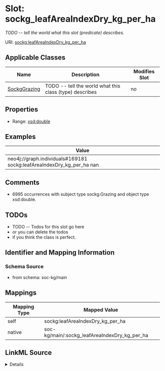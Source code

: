 

# Slot: sockg_leafAreaIndexDry_kg_per_ha


_TODO -- tell the world what this slot (predicate) describes._





URI: [sockg:leafAreaIndexDry_kg_per_ha](http://www.semanticweb.org/sockg/ontologies/2024/0/soil-carbon-ontology/leafAreaIndexDry_kg_per_ha)



<!-- no inheritance hierarchy -->





## Applicable Classes

| Name | Description | Modifies Slot |
| --- | --- | --- |
| [SockgGrazing](../classes/SockgGrazing.md) | TODO -- tell the world what this class (type) describes |  no  |







## Properties

* Range: [xsd:double](http://www.w3.org/2001/XMLSchema#double)






## Examples

| Value |
| --- |
| neo4j://graph.individuals#169181 sockg:leafAreaIndexDry_kg_per_ha nan |

## Comments

* 6995 occurrences with subject type sockg:Grazing and object type xsd:double.

## TODOs

* TODO -- Todos for this slot go here
* or you can delete the todos
* if you think the class is perfect.

## Identifier and Mapping Information







### Schema Source


* from schema: soc-kg/main




## Mappings

| Mapping Type | Mapped Value |
| ---  | ---  |
| self | sockg:leafAreaIndexDry_kg_per_ha |
| native | soc-kg/main/:sockg_leafAreaIndexDry_kg_per_ha |




## LinkML Source

<details>
```yaml
name: sockg_leafAreaIndexDry_kg_per_ha
description: TODO -- tell the world what this slot (predicate) describes.
todos:
- TODO -- Todos for this slot go here
- or you can delete the todos
- if you think the class is perfect.
comments:
- 6995 occurrences with subject type sockg:Grazing and object type xsd:double.
examples:
- value: neo4j://graph.individuals#169181 sockg:leafAreaIndexDry_kg_per_ha nan
from_schema: soc-kg/main
rank: 1000
slot_uri: sockg:leafAreaIndexDry_kg_per_ha
alias: sockg_leafAreaIndexDry_kg_per_ha
domain_of:
- sockg_Grazing
range: double

```
</details>